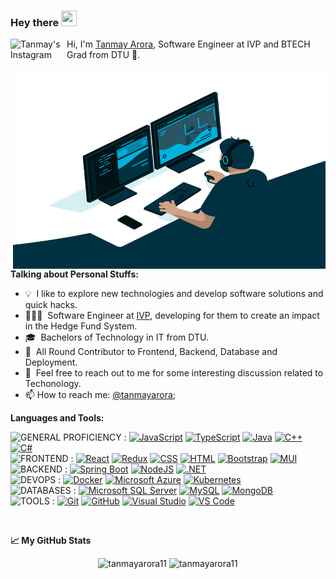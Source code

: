 ### Hey there <img src="https://media.giphy.com/media/hvRJCLFzcasrR4ia7z/giphy.gif" height="25px" width="25px">

<a href="https://www.instagram.com/tanmay.arora11/">
  <img align="left" alt="Tanmay's Instagram" width="90px" src="https://custom-icon-badges.demolab.com/badge/Linkedin-29062025?logo=linkedin-img-29062025&logoColor=fff" />
</a>

Hi, I'm  [Tanmay Arora](https://tanmayarora11.github.io/), Software Engineer at IVP and BTECH Grad from DTU 🚀.

<img align="right" alt="GIF" src="https://github.com/tanmayarora11/tanmayarora11/blob/main/coding.gif?raw=true" width="500" height="320" />
  
**Talking about Personal Stuffs:**

- 💡 &nbsp;I like to explore new technologies and develop software solutions and quick hacks.
- 👨🏽‍💻 &nbsp;Software Engineer at [IVP](https://www.ivp.in/), developing for them to create an impact in the Hedge Fund System.
- 🎓 &nbsp;Bachelors of Technology in IT from DTU.
- 🌱 &nbsp;All Round Contributor to Frontend, Backend, Database and Deployment.
- 💬 &nbsp;Feel free to reach out to me for some interesting discussion related to Techonology.
- 📫 How to reach me: [@tanmayarora](https://www.linkedin.com/in/tanmay-arora-751319197/);

**Languages and Tools:**  

![GENERAL PROFICIENCY : ](http://img.shields.io/badge/-General%20Proficiency-grey?style=flat-square)
[![JavaScript](https://img.shields.io/badge/JavaScript-F7DF1E?logo=javascript&logoColor=000)](#)
[![TypeScript](https://img.shields.io/badge/TypeScript-3178C6?logo=typescript&logoColor=fff)](#)
[![Java](https://img.shields.io/badge/Java-ED8B00?logo=openjdk&logoColor=white)](#)
[![C++](https://img.shields.io/badge/C++-%2300599C.svg?logo=c%2B%2B&logoColor=white)](#)
[![C#](https://custom-icon-badges.demolab.com/badge/C%23-%23239120.svg?logo=cshrp&logoColor=white)](#)
<br/>
![FRONTEND : ](http://img.shields.io/badge/-Frontend-grey?style=flat-square) 
[![React](https://img.shields.io/badge/React-%2320232a.svg?logo=react&logoColor=%2361DAFB)](#) 
[![Redux](https://img.shields.io/badge/Redux-764ABC?logo=redux&logoColor=fff)](#) 
[![CSS](https://img.shields.io/badge/CSS-639?logo=css&logoColor=fff)](#)
[![HTML](https://img.shields.io/badge/HTML-%23E34F26.svg?logo=html5&logoColor=white)](#)
[![Bootstrap](https://img.shields.io/badge/Bootstrap-7952B3?logo=bootstrap&logoColor=fff)](#)
[![MUI](https://img.shields.io/badge/Material%20UI-007FFF?logo=mui&logoColor=white)](#)
<br/>
![BACKEND : ](http://img.shields.io/badge/-Backend-grey?style=flat-square)
[![Spring Boot](https://img.shields.io/badge/SpringBoot-6DB33F?logo=Spring&logoColor=white)](#)
[![NodeJS](https://img.shields.io/badge/Node.js-6DA55F?logo=node.js&logoColor=white)](#)
[![.NET](https://img.shields.io/badge/.NET-512BD4?logo=dotnet&logoColor=fff)](#)
<br/>
![DEVOPS : ](http://img.shields.io/badge/-Backend-grey?style=flat-square)
[![Docker](https://img.shields.io/badge/Docker-2496ED?logo=docker&logoColor=fff)](#)
[![Microsoft Azure](https://custom-icon-badges.demolab.com/badge/Microsoft%20Azure-0089D6?logo=msazure&logoColor=white)](#)
[![Kubernetes](https://img.shields.io/badge/Kubernetes-326CE5?logo=kubernetes&logoColor=fff)](#)
<br/>
![DATABASES : ](http://img.shields.io/badge/-Databases-grey?style=flat-square)
[![Microsoft SQL Server](https://custom-icon-badges.demolab.com/badge/Microsoft%20SQL%20Server-CC2927?logo=mssqlserver-white&logoColor=white)](#)
[![MySQL](https://img.shields.io/badge/MySQL-4479A1?logo=mysql&logoColor=fff)](#)
[![MongoDB](https://img.shields.io/badge/MongoDB-%234ea94b.svg?logo=mongodb&logoColor=white)](#)
<br/>
![TOOLS : ](http://img.shields.io/badge/-Tools-grey?style=flat-square)
[![Git](https://img.shields.io/badge/-Git-black?style=flat-square&logo=git&logoColor=F05032)](#)
[![GitHub](https://img.shields.io/badge/-GitHub-black?style=flat-square&logo=github)](#)
[![Visual Studio](https://custom-icon-badges.demolab.com/badge/Visual%20Studio-5C2D91.svg?&logo=visualstudio&logoColor=white)](#)
[![VS Code](http://img.shields.io/badge/-VS%20Code-black?style=flat-square&logo=visual-studio-code&logoColor=007ACC)](#)

<br/>

**📈 My GitHub Stats**


<p align="center"> <img src="https://github-readme-stats.vercel.app/api?username=tanmayarora11&show_icons=true&theme=gotham" alt="tanmayarora11" />
<img src="https://github-readme-stats.vercel.app/api/top-langs/?username=tanmayarora11&layout=compact&show_icons=true&theme=gotham" alt="tanmayarora11" />
</p>

<!--
**tanmayarora11/tanmayarora11** is a ✨ _special_ ✨ repository because its `README.md` (this file) appears on your GitHub profile.

Here are some ideas to get you started:

- 🔭 I’m currently working on ...
- 🌱 I’m currently learning ...
- 👯 I’m looking to collaborate on ...
- 🤔 I’m looking for help with ...
- 💬 Ask me about ...
- 📫 How to reach me: ...
- 😄 Pronouns: ...
- ⚡ Fun fact: ...
-->
